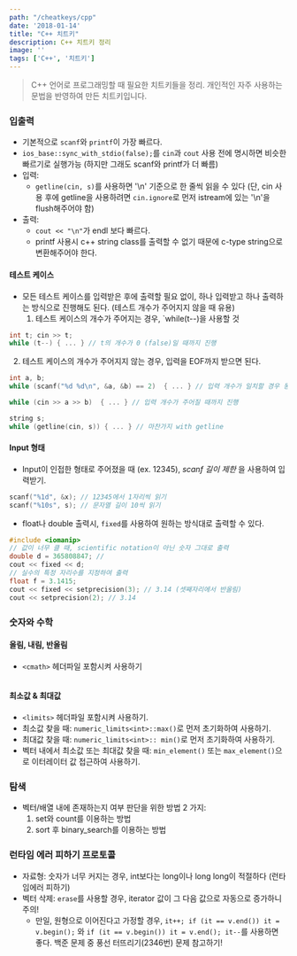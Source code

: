 ```yaml
---
path: "/cheatkeys/cpp"
date: '2018-01-14'
title: "C++ 치트키"
description: C++ 치트키 정리
image: ''
tags: ['C++', '치트키']
---
```

> C++ 언어로 프로그래밍할 때 필요한 치트키들을 정리.
> 개인적인 자주 사용하는 문법을 반영하여 만든 치트키입니다.

### 입출력
- 기본적으로 `scanf`와 `printf`이 가장 빠르다.
- `ios_base::sync_with_stdio(false);`를 `cin`과 `cout` 사용 전에 명시하면 비슷한 빠르기로 실행가능 (하지만 그래도 scanf와 printf가 더 빠름)
- 입력:
    - `getline(cin, s)`를 사용하면 '\n' 기준으로 한 줄씩 읽을 수 있다 (단, cin 사용 후에 getline을 사용하려면 `cin.ignore`로 먼저 istream에 있는 '\n'을 flush해주어야 함) 
- 출력:
    - `cout << "\n"`가 endl 보다 빠르다.
    - printf 사용시 c++ string class를 출력할 수 없기 때문에 c-type string으로 변환해주어야 한다.

#### 테스트 케이스
- 모든 테스트 케이스를 입력받은 후에 출력할 필요 없이, 하나 입력받고 하나 출력하는 방식으로 진행해도 된다. (테스트 개수가 주어지지 않을 때 유용)
  1. 테스트 케이스의 개수가 주어지는 경우, `while(t--)을 사용할 것
```cpp
int t; cin >> t;
while (t--) { ... } // t의 개수가 0 (false)일 때까지 진행
```
  2. 테스트 케이스의 개수가 주어지지 않는 경우, 입력을 EOF까지 받으면 된다.
```cpp
int a, b;
while (scanf("%d %d\n", &a, &b) == 2)  { ... } // 입력 개수가 일치할 경우 동안 진행
```
```cpp
while (cin >> a >> b)  { ... } // 입력 개수가 주어질 때까지 진행
```
```cpp
string s;
while (getline(cin, s)) { ... } // 마찬가지 with getline
```

#### Input 형태
- Input이 인접한 형태로 주어졌을 때 (ex. 12345), _scanf 길이 제한_ 을 사용하여 입력받기.
```cpp
scanf("%1d", &x); // 12345에서 1자리씩 읽기
scanf("%10s", s); // 문자열 길이 10씩 읽기
```

- float나 double 출력시, `fixed`를 사용하여 원하는 방식대로 출력할 수 있다.
```cpp
#include <iomanip>
// 값이 너무 클 때, scientific notation이 아닌 숫자 그대로 출력
double d = 365808847; // 
cout << fixed << d;
// 실수의 특정 자리수를 지정하여 출력
float f = 3.1415;
cout << fixed << setprecision(3); // 3.14 (셋째자리에서 반올림)
cout << setprecision(2); // 3.14
```

### 숫자와 수학

#### 올림, 내림, 반올림
- `<cmath>` 헤더파일 포함시켜 사용하기
```

```
#### 최소값 & 최대값
- `<limits>` 헤더파일 포함시켜 사용하기.
- 최소값 찾을 때: `numeric_limits<int>::max()`로 먼저 초기화하여 사용하기.
- 최대값 찾을 때: `numeric_limits<int>:: min()`로 먼저 초기화하여 사용하기.
- 벡터 내에서 최소값 또는 최대값 찾을 때: `min_element()` 또는 `max_element()`으로 이터레이터 값 접근하여 사용하기.

### 탐색
- 벡터/배열 내에 존재하는지 여부 판단을 위한 방법 2 가지:
    1. set와 count를 이용하는 방법
    2. sort 후 binary_search를 이용하는 방법

### 런타임 에러 피하기 프로토콜
- 자료형: 숫자가 너무 커지는 경우, int보다는 long이나 long long이 적절하다 (런타임에러 피하기)
- 벡터 삭제: `erase`를 사용할 경우, iterator 값이 그 다음 값으로 자동으로 증가하니 주의!
    - 만일, 원형으로 이어진다고 가정할 경우, `it++; if (it == v.end()) it = v.begin();` 와 `if (it == v.begin()) it = v.end(); it--`를 사용하면 좋다. 백준 문제 중 풍선 터뜨리기(2346번) 문제 참고하기!